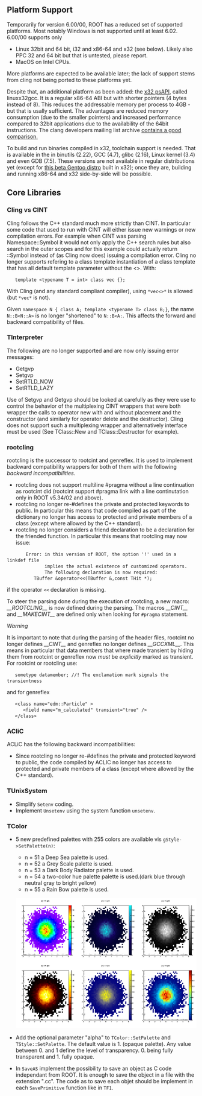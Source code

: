 ## Platform Support

Temporarily for version 6.00/00, ROOT has a reduced set of supported
platforms. Most notably Windows is not supported until at least 6.02.
6.00/00 supports only

-   Linux 32bit and 64 bit, i32 and x86-64 and x32 (see below). Likely
    also PPC 32 and 64 bit but that is untested, please report.
-   MacOS on Intel CPUs.

More platforms are expected to be available later; the lack of support
stems from cling not being ported to these platforms yet.

Despite that, an additional platform as been added: the [x32
psAPI](https://sites.google.com/site/x32abi/), called linuxx32gcc. It is
a regular x86-64 ABI but with shorter pointers (4 bytes instead of 8).
This reduces the addressable memory per process to 4GB - but that is
usally sufficient. The advantages are reduced memory consumption (due to
the smaller pointers) and increased performance compared to 32bit
applications due to the availability of the 64bit instructions. The
clang developers mailing list archive [contains a good
comparison.](http://clang-developers.42468.n3.nabble.com/Re-PATCH-add-x32-psABI-support-td4024297.html)

To build and run binaries compiled in x32, toolchain support is needed.
That is available in the in binutils (2.22), GCC (4.7), glibc (2.16),
Linux kernel (3.4) and even GDB (7.5). These versions are not available
in regular distributions yet (except for [this beta Gentoo
distro](http://dev.gentoo.org/~vapier/x32/stage3-amd64-x32-20120605.tar.xz)
built in x32); once they are, building and running x86-64 and x32
side-by-side will be possible.

## Core Libraries

### Cling vs CINT

Cling follows the C++ standard much more strictly than CINT. In
particular some code that used to run with CINT will either issue new
warnings or new compilation errors. For example when CINT was parsing
Namespace::Symbol it would not only apply the C++ search rules but also
search in the outer scopes and for this example could actually return
::Symbol instead of (as Cling now does) issuing a compilation error.
Cling no longer supports refering to a class template instantiation of a
class template that has all default template parameter without the \<\>.
With:

``` {.cpp}
   template <typename T = int> class vec {};
```

With Cling (and any standard compliant compiler), using `*vec<>*` is
allowed (but `*vec*` is not).

Given `namespace N { class A; template <typename T> class B;}`, the name
`N::B<N::A>` is no longer "shortened" to `N::B<A:`. This affects the forward
and backward compatibility of files.

### TInterpreter

The following are no longer supported and are now only issuing error
messages:

-   Getgvp
-   Setgvp
-   SetRTLD\_NOW
-   SetRTLD\_LAZY

Use of Setgvp and Getgvp should be looked at carefully as they were use
to control the behavior of the multiplexing CINT wrappers that were both
wrapper the calls to operator new with and without placement and the
constructor (and similarly for operator delete and the destructor).
Cling does not support such a multiplexing wrapper and alternatively
interface must be used (See TClass::New and TClass::Destructor for
example).

### rootcling

rootcling is the successor to rootcint and genreflex. It is used to
implement backward compatibility wrappers for both of them with the
following *backward incompatibilities.*

-   rootcling does not support multiline \#pragma without a line
    continuation as rootcint did (rootcint support \#pragma link with a
    line continutation only in ROOT v5.34/02 and above).
-   rootcling no longer re-\#defines the private and protected keywords
    to public. In particular this means that code compiled as part of
    the dictionary no longer has access to protected and private members
    of a class (except where allowed by the C++ standard).
-   rootcling no longer considers a friend declaration to be a
    declaration for the friended function. In particular this means that
    rootcling may now issue:

``` {.cpp}
       Error: in this version of ROOT, the option '!' used in a linkdef file
              implies the actual existence of customized operators.
              The following declaration is now required:
          TBuffer &operator<<(TBuffer &,const THit *);
```

   if the operator `<<` declaration is missing.

To steer the parsing done during the execution of rootcling, a new
macro: *\_\_ROOTCLING\_\_* is now defined during the parsing. The macros
*\_\_CINT\_\_* and *\_\_MAKECINT\_\_* are defined only when looking for
`#pragma` statement.

*Warning*

It is important to note that during the parsing of the header files,
rootcint no longer defines *\_\_CINT\_\_* and genreflex no longer defines
*\_\_GCCXML\_\_*.  This means in particular that data members that where
made transient by hiding them from rootcint or genreflex now *must* be 
*explicitly* marked as transient.  For rootcint or rootcling use:
``` {.cpp}
   sometype datamember; //! The exclamation mark signals the transientness
```
and for genreflex
``` {.cpp}
   <class name="edm::Particle" >
      <field name="m_calculated" transient="true" />
   </class>
```

### ACliC

ACLiC has the following backward incompatibilities:

-   Since rootcling no longer re-\#defines the private and protected
    keyword to public, the code compiled by ACLIC no longer has access
    to protected and private members of a class (except where allowed by
    the C++ standard).

### TUnixSystem

-   Simplify `Setenv` coding.
-   Implement `Unsetenv` using the system function `unsetenv`.

### TColor

-   5 new predefined palettes with 255 colors are available vis
    `gStyle->SetPalette(n)`:

    -   n = 51 a Deep Sea palette is used.
    -   n = 52 a Grey Scale palette is used.
    -   n = 53 a Dark Body Radiator palette is used.
    -   n = 54 a two-color hue palette palette is used.(dark blue
        through neutral gray to bright yellow)
    -   n = 55 a Rain Bow palette is used.

    ![New 255 colors palettes](pal255.png)

-   Add the optional parameter "alpha" to `TColor::SetPalette` and
    `TStyle::SetPalette`. The default value is 1. (opaque palette). Any
    value between 0. and 1 define the level of transparency. 0. being
    fully transparent and 1. fully opaque.

-   In `SaveAS` implement the possibility to save an object as C code
    independant from ROOT. It is enough to save the object in a file
    with the extension ".cc". The code as to save each objet should be
    implement in each `SavePrimitive` function like in `TF1`.

